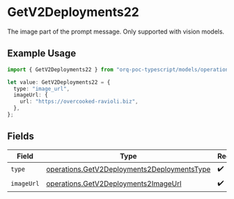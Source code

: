 # GetV2Deployments22

The image part of the prompt message. Only supported with vision models.

## Example Usage

```typescript
import { GetV2Deployments22 } from "orq-poc-typescript/models/operations";

let value: GetV2Deployments22 = {
  type: "image_url",
  imageUrl: {
    url: "https://overcooked-ravioli.biz",
  },
};
```

## Fields

| Field                                                                                                      | Type                                                                                                       | Required                                                                                                   | Description                                                                                                |
| ---------------------------------------------------------------------------------------------------------- | ---------------------------------------------------------------------------------------------------------- | ---------------------------------------------------------------------------------------------------------- | ---------------------------------------------------------------------------------------------------------- |
| `type`                                                                                                     | [operations.GetV2Deployments2DeploymentsType](../../models/operations/getv2deployments2deploymentstype.md) | :heavy_check_mark:                                                                                         | N/A                                                                                                        |
| `imageUrl`                                                                                                 | [operations.GetV2Deployments2ImageUrl](../../models/operations/getv2deployments2imageurl.md)               | :heavy_check_mark:                                                                                         | N/A                                                                                                        |